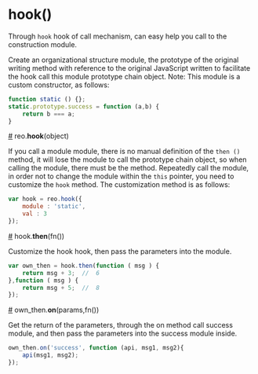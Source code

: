 # hook()
Through `hook` hook of call mechanism, can easy help you call to the construction module.

Create an organizational structure module, the prototype of the original writing method with reference to the original JavaScript written to facilitate the hook call this module prototype chain object. Note: This module is a custom constructor, as follows:
```js
function static () {};
static.prototype.success = function (a,b) {
    return b === a;
}
```

<a name="hook" href="#hook">#</a> reo.<b>hook</b>(object)

If you call a module module, there is no manual definition of the `then ()` method, it will lose the module to call the prototype chain object, so when calling the module, there must be the method.
Repeatedly call the module, in order not to change the module within the `this` pointer, you need to customize the `hook` method. The customization method is as follows:
```js
var hook = reo.hook({
    module : 'static', 
    val : 3 
});
```
<a name="then" href="#then">#</a> hook.<b>then</b>(fn())

Customize the hook hook, then pass the parameters into the module.
```js
var own_then = hook.then(function ( msg ) {
    return msg + 3;  //  6
},function ( msg ) {
    return msg + 5;  //  8
});
```

<a name="on" href="#on">#</a> own_then.<b>on</b>(params,fn())

Get the return of the parameters, through the on method call success module, and then pass the parameters into the success module inside.
```js
own_then.on('success', function (api, msg1, msg2){
	api(msg1, msg2);
});
```